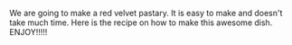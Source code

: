 We are going to make a red velvet pastary. It is easy to make and doesn't take much time. Here is the recipe on how to make this awesome dish. ENJOY!!!!!